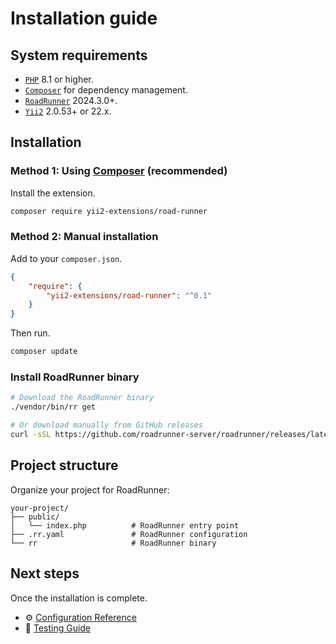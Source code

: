 # Installation guide

## System requirements

- [`PHP`](https://www.php.net/downloads) 8.1 or higher.
- [`Composer`](https://getcomposer.org/download/) for dependency management.
- [`RoadRunner`](https://github.com/roadrunner-server/roadrunner) 2024.3.0+.
- [`Yii2`](https://github.com/yiisoft/yii2) 2.0.53+ or 22.x.

## Installation

### Method 1: Using [Composer](https://getcomposer.org/download/) (recommended)

Install the extension.

```bash
composer require yii2-extensions/road-runner
```

### Method 2: Manual installation

Add to your `composer.json`.

```json
{
    "require": {
        "yii2-extensions/road-runner": "^0.1"
    }
}
```

Then run.

```bash
composer update
```

### Install RoadRunner binary

```bash
# Download the RoadRunner binary
./vendor/bin/rr get

# Or download manually from GitHub releases
curl -sSL https://github.com/roadrunner-server/roadrunner/releases/latest/download/roadrunner-linux-amd64.tar.gz | tar -xz
```

## Project structure

Organize your project for RoadRunner:

```
your-project/
├── public/
│   └── index.php          # RoadRunner entry point
├── .rr.yaml               # RoadRunner configuration
└── rr                     # RoadRunner binary
```

## Next steps

Once the installation is complete.

- ⚙️ [Configuration Reference](configuration.md)
- 🧪 [Testing Guide](testing.md)
